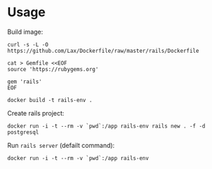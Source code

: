 # Usage

Build image:

```
curl -s -L -O https://github.com/Lax/Dockerfile/raw/master/rails/Dockerfile

cat > Gemfile <<EOF
source 'https://rubygems.org'

gem 'rails'
EOF

docker build -t rails-env .
```

Create rails project:

```
docker run -i -t --rm -v `pwd`:/app rails-env rails new . -f -d postgresql
```

Run `rails server` (defailt command):

```
docker run -i -t --rm -v `pwd`:/app rails-env
```

